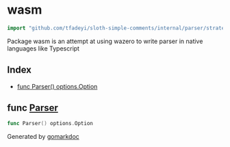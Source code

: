 <!-- Code generated by gomarkdoc. DO NOT EDIT -->

# wasm

```go
import "github.com/tfadeyi/sloth-simple-comments/internal/parser/strategy/wasm"
```

Package wasm is an attempt at using wazero to write parser in native languages like Typescript

## Index

- [func Parser() options.Option](<#func-parser>)


## func [Parser](<https://github.com/tfadeyi/sloth-simple-comments/blob/main/internal/parser/strategy/wasm/options.go#L5>)

```go
func Parser() options.Option
```



Generated by [gomarkdoc](<https://github.com/princjef/gomarkdoc>)
